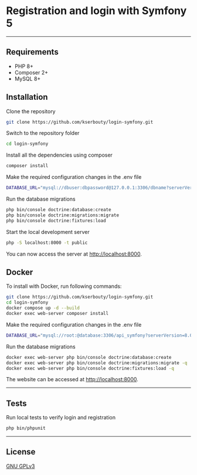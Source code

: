 # Registration and login with Symfony 5

---

## Requirements

- PHP 8+
- Composer 2+
- MySQL 8+

## Installation

Clone the repository

```bash
git clone https://github.com/kserbouty/login-symfony.git
```

Switch to the repository folder

```bash
cd login-symfony
```

Install all the dependencies using composer

```bash
composer install
```

Make the required configuration changes in the .env file

```bash
DATABASE_URL="mysql://dbuser:dbpassword@127.0.0.1:3306/dbname?serverVersion=8.0&charset=utf8"
```

Run the database migrations

```bash
php bin/console doctrine:database:create
php bin/console doctrine:migrations:migrate
php bin/console doctrine:fixtures:load
```

Start the local development server

```bash
php -S localhost:8000 -t public
```

You can now access the server at <http://localhost:8000>.

## Docker

To install with Docker, run following commands:

```bash
git clone https://github.com/kserbouty/login-symfony.git
cd login-symfony
docker compose up -d --build
docker exec web-server composer install
```

Make the required configuration changes in the .env file

```bash
DATABASE_URL="mysql://root:@database:3306/api_symfony?serverVersion=8.0&charset=utf8"
```

Run the database migrations

```bash
docker exec web-server php bin/console doctrine:database:create
docker exec web-server php bin/console doctrine:migrations:migrate -q
docker exec web-server php bin/console doctrine:fixtures:load -q
```

The website can be accessed at <http://localhost:8000>.

---

## Tests

Run local tests to verify login and registration

```bash
php bin/phpunit
```

---

## License

[GNU GPLv3](./LICENSE.txt)
